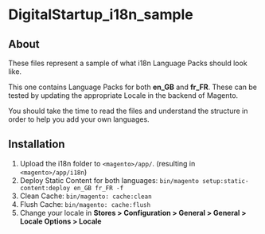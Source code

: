 # DigitalStartup_i18n_sample

## About
These files represent a sample of what i18n Language Packs should look like.

This one contains Language Packs for both **en_GB** and **fr_FR**. These can be tested by updating the appropriate Locale in the backend of Magento.

You should take the time to read the files and understand the structure in order to help you add your own languages.

## Installation
1. Upload the i18n folder to `<magento>/app/`. (resulting in `<magento>/app/i18n`)
2. Deploy Static Content for both languages: `bin/magento setup:static-content:deploy en_GB fr_FR -f`
3. Clean Cache: `bin/magento: cache:clean`
4. Flush Cache: `bin/magento: cache:flush`
5. Change your locale in **Stores > Configuration > General > General > Locale Options > Locale**
